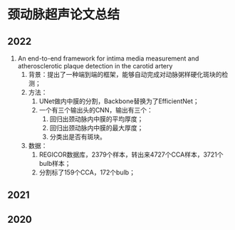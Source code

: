 # 颈动脉超声论文总结

## 2022

1. An end-to-end framework for intima media measurement and atherosclerotic plaque detection in the carotid artery
   1. 背景：提出了一种端到端的框架，能够自动完成对动脉粥样硬化斑块的检测；
   2. 方法：
      1. UNet做内中膜的分割，Backbone替换为了EfficientNet；
      2. 一个有三个输出头的CNN，输出有三个：
         1. 回归出颈动脉内中膜的平均厚度；
         2. 回归出颈动脉内中膜的最大厚度；
         3. 分类出是否有斑块。
   3. 数据：
      1. REGICOR数据库，2379个样本，转出来4727个CCA样本，3721个bulb样本；
      2. 分割标了159个CCA，172个bulb；

## 2021



## 2020


